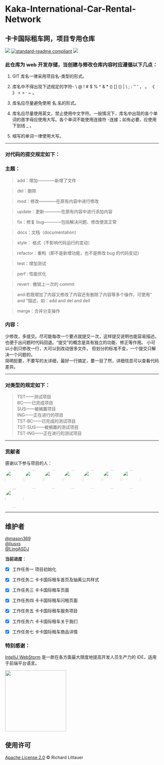 # Kaka-International-Car-Rental-Network

## 卡卡国际租车网，项目专用仓库

![](https://img.shields.io/badge/%E7%8A%B6%E6%80%81-%E5%AE%8C%E6%88%90-success)
[![standard-readme compliant](https://img.shields.io/badge/readme%20style-standard-brightgreen.svg?style=flat-square)](https://github.com/RichardLitt/standard-readme)
[![](https://img.shields.io/crates/l/s)](https://img.shields.io/crates/l/s)

### 此仓库为 web 开发存储，当创建与修改仓库内容时应遵循以下几点：

1. GIT 库名一律采用项目名-类型的形式。

2. 库名中不得出现下述规定的字符- \ @ ! # \$ % ^ & \* () [] {} | \ ; : '' ’ ， 。 《 》 < > · ~ 。

3. 库名应尽量避免使用 名.名的形式。

4. 库名应尽量使用英文，禁止使用中文字符。一般情况下，库名中出现的各个单词的首字母应使用大写。各个单词不能使用连接符 -连接；如有必要，应使用下划线 \_ 。

5. 缩写的单词一律使用大写。

---

### 对代码的提交规定如下：

### 主题：

> add：增加————新增了文件

> del：删除

> mod：修改————在原有内容中进行修改

> update：更新————在原有内容中进行添加内容

> fix：修复 bug————包括解决问题、修改使其正常

> docs：文档（documentation）

> style： 格式（不影响代码运行的变动）

> refactor：重构（即不是新增功能，也不是修改 bug 的代码变动）

> test：增加测试

> perf : 性能优化

> revert : 撤销上一次的 commit

> and:若既增加了内容又修改了内容还有删除了内容等多个操作，可使用“ and ”描述，如：add and del and dell

> merge：合并分支操作

### 内容：

少修改，多提交。尽可能每改一个要点就提交一次，这样提交说明也能容易描述。也便于出问题时代码回退。“提交”的概念是具有独立的功能、修正等作用。 小可以小到只修改一行，大可以到改动很多文件， 但划分的标准不变，一个提交只解决一个问题的。  
简明扼要，不要写的太详细，最好一行搞定，要一目了然，详细信息可以查看代码差异。

---

### 对类型的规定如下：

> TST——测试项目  
> BC——已完成项目  
> SUS——被搁置项目  
> ING——正在进行的项目  
> TST-BC——已完成的测试项目  
> TST-SUS——被搁置的测试项目  
> TST-ING——正在进行的测试项目

---

### 贡献者

感谢以下参与项目的人：

<a href="https://github.com/liusxs"><img style="border-radius:50%;height:60px" src="https://avatars.githubusercontent.com/u/101164913?v=4" /></a>
<a href="https://github.com/LingASDJ"><img style="border-radius:50%;height:60px" src="https://avatars.githubusercontent.com/u/70191651?v=4" /></a>
<a href="https://github.com/mason369"><img style="border-radius:50%;height:60px" src="https://avatars.githubusercontent.com/u/93964390?s=96&v=4" /></a>
<a href="https://github.com/mason369"><img style="border-radius:50%;height:60px" src="https://avatars.githubusercontent.com/u/101233711?v=4" /></a>
<a href="https://github.com/zenbing"><img style="border-radius:50%;height:60px" src="https://avatars.githubusercontent.com/u/102287712?v=4" /></a>
<a href="https://github.com/pujiurong"><img style="border-radius:50%;height:60px" src="https://avatars.githubusercontent.com/u/102287710?v=4" /></a>
<a href="https://github.com/xiaokouhan"><img style="border-radius:50%;height:60px" src="https://avatars.githubusercontent.com/u/101168929?v=4" /></a>
<a href="https://github.com/YUANYUAN04"><img style="border-radius:50%;height:60px" src="https://avatars.githubusercontent.com/u/101186294?v=4" /></a>

---

## 维护者

[@mason369](https://github.com/mason369)  
[@liusxs](https://github.com/liusxs)  
[@LingASDJ](https://github.com/LingASDJ)

**当前进度**：

- [x] 工作任务一 项目初始化

- [x] 工作任务二 卡卡国际租车首页及抽离公共样式

- [x] 工作任务三 卡卡国际租车页面

- [x] 工作任务四 卡卡国际租车闪租页面

- [x] 工作任务五 卡卡国际租车服务项目

- [x] 工作任务六 卡卡国际租车关于我们

- [x] 工作任务七 卡卡国际租车商品详情

### 特别感谢：

[IntelliJ WebStorm](https://zh.wikipedia.org/zh-hans/IntelliJ_IDEA) 是一款在各方面最大限度地提高开发人员生产力的 IDE，适用于前端平台语言。

<img src="https://resources.jetbrains.com/storage/products/company/brand/logos/WebStorm_icon.png?_gl=1*10616q8*_ga*MTEwMzE4MDQwOS4xNjU0NzQ0NjIw*_ga_9J976DJZ68*MTY1NTA5NzcyOC4yLjEuMTY1NTA5ODE3Ni42MA..&_ga=2.237879491.294686240.1655097729-1103180409.1654744620" width="200"/>

## 使用许可

[Apache License 2.0](LICENSE) © Richard Littauer
